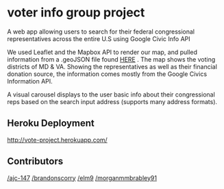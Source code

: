 # voter info group project

A web app allowing users to search for their federal congressional representatives across the entire U.S using Google Civic Info API

We used Leaflet and the Mapbox API to render our map, and pulled information from a .geoJSON file found [HERE](https://code.highcharts.com/mapdata/) .
The map shows the voting districts of MD & VA. Showing the representatives as well as their financial donation source, the information comes mostly from the Google Civics Information API. 

A visual carousel displays to the user basic info about their congressional reps based on the search input address (supports many address formats).

## Heroku Deployment

http://vote-project.herokuapp.com/


## Contributors 

[/ajc-147](https://github.com/ajc-147)  [/brandonscorry](https://github.com/brandonscorry)  [/elm9](https://github.com/elm9)  [/morganmmbrabley91](https://github.com/morganmmbrabley91)
